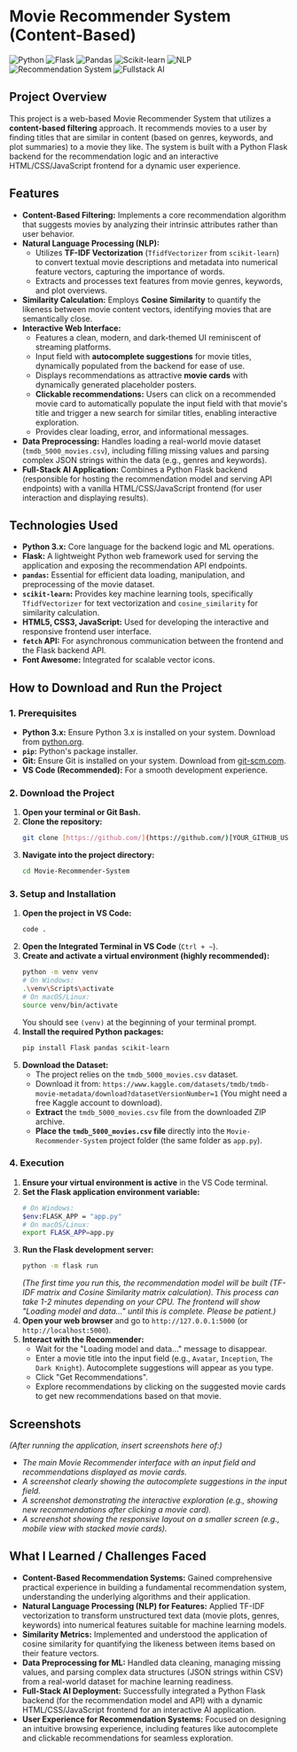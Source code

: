 # Movie Recommender System (Content-Based)

![Python](https://img.shields.io/badge/Python-3776AB?style=for-the-badge&logo=python&logoColor=white)
![Flask](https://img.shields.io/badge/Flask-000000?style=for-the-badge&logo=flask&logoColor=white)
![Pandas](https://img.shields.io/badge/Pandas-150458?style=for-the-badge&logo=pandas&logoColor=white)
![Scikit-learn](https://img.shields.io/badge/scikit--learn-F7931E?style=for-the-badge&logo=scikit-learn&logoColor=white)
![NLP](https://img.shields.io/badge/AI-NLP-blue?style=for-the-badge)
![Recommendation System](https://img.shields.io/badge/AI-Recommendation-red?style=for-the-badge)
![Fullstack AI](https://img.shields.io/badge/AI_Application-Fullstack-blueviolet?style=for-the-badge)

## Project Overview

This project is a web-based Movie Recommender System that utilizes a **content-based filtering** approach. It recommends movies to a user by finding titles that are similar in content (based on genres, keywords, and plot summaries) to a movie they like. The system is built with a Python Flask backend for the recommendation logic and an interactive HTML/CSS/JavaScript frontend for a dynamic user experience.

## Features

* **Content-Based Filtering:** Implements a core recommendation algorithm that suggests movies by analyzing their intrinsic attributes rather than user behavior.
* **Natural Language Processing (NLP):**
    * Utilizes **TF-IDF Vectorization** (`TfidfVectorizer` from `scikit-learn`) to convert textual movie descriptions and metadata into numerical feature vectors, capturing the importance of words.
    * Extracts and processes text features from movie genres, keywords, and plot overviews.
* **Similarity Calculation:** Employs **Cosine Similarity** to quantify the likeness between movie content vectors, identifying movies that are semantically close.
* **Interactive Web Interface:**
    * Features a clean, modern, and dark-themed UI reminiscent of streaming platforms.
    * Input field with **autocomplete suggestions** for movie titles, dynamically populated from the backend for ease of use.
    * Displays recommendations as attractive **movie cards** with dynamically generated placeholder posters.
    * **Clickable recommendations:** Users can click on a recommended movie card to automatically populate the input field with that movie's title and trigger a new search for similar titles, enabling interactive exploration.
    * Provides clear loading, error, and informational messages.
* **Data Preprocessing:** Handles loading a real-world movie dataset (`tmdb_5000_movies.csv`), including filling missing values and parsing complex JSON strings within the data (e.g., genres and keywords).
* **Full-Stack AI Application:** Combines a Python Flask backend (responsible for hosting the recommendation model and serving API endpoints) with a vanilla HTML/CSS/JavaScript frontend (for user interaction and displaying results).

## Technologies Used

* **Python 3.x:** Core language for the backend logic and ML operations.
* **Flask:** A lightweight Python web framework used for serving the application and exposing the recommendation API endpoints.
* **`pandas`:** Essential for efficient data loading, manipulation, and preprocessing of the movie dataset.
* **`scikit-learn`:** Provides key machine learning tools, specifically `TfidfVectorizer` for text vectorization and `cosine_similarity` for similarity calculation.
* **HTML5, CSS3, JavaScript:** Used for developing the interactive and responsive frontend user interface.
* **`fetch` API:** For asynchronous communication between the frontend and the Flask backend API.
* **Font Awesome:** Integrated for scalable vector icons.

## How to Download and Run the Project

### 1. Prerequisites

* **Python 3.x:** Ensure Python 3.x is installed on your system. Download from [python.org](https://www.python.org/downloads/).
* **`pip`:** Python's package installer.
* **Git:** Ensure Git is installed on your system. Download from [git-scm.com](https://git-scm.com/downloads/).
* **VS Code (Recommended):** For a smooth development experience.

### 2. Download the Project

1.  **Open your terminal or Git Bash.**
2.  **Clone the repository:**
    ```bash
    git clone [https://github.com/](https://github.com/)[YOUR_GITHUB_USERNAME]/Movie-Recommender-System.git
    ```
3.  **Navigate into the project directory:**
    ```bash
    cd Movie-Recommender-System
    ```

### 3. Setup and Installation

1.  **Open the project in VS Code:**
    ```bash
    code .
    ```
2.  **Open the Integrated Terminal in VS Code** (`Ctrl + ~`).
3.  **Create and activate a virtual environment (highly recommended):**
    ```bash
    python -m venv venv
    # On Windows:
    .\venv\Scripts\activate
    # On macOS/Linux:
    source venv/bin/activate
    ```
    You should see `(venv)` at the beginning of your terminal prompt.
4.  **Install the required Python packages:**
    ```bash
    pip install Flask pandas scikit-learn
    ```
5.  **Download the Dataset:**
    * The project relies on the `tmdb_5000_movies.csv` dataset.
    * Download it from: `https://www.kaggle.com/datasets/tmdb/tmdb-movie-metadata/download?datasetVersionNumber=1` (You might need a free Kaggle account to download).
    * **Extract** the `tmdb_5000_movies.csv` file from the downloaded ZIP archive.
    * **Place the `tmdb_5000_movies.csv` file** directly into the `Movie-Recommender-System` project folder (the same folder as `app.py`).

### 4. Execution

1.  **Ensure your virtual environment is active** in the VS Code terminal.
2.  **Set the Flask application environment variable:**
    ```bash
    # On Windows:
    $env:FLASK_APP = "app.py"
    # On macOS/Linux:
    export FLASK_APP=app.py
    ```
3.  **Run the Flask development server:**
    ```bash
    python -m flask run
    ```
    *(The first time you run this, the recommendation model will be built (TF-IDF matrix and Cosine Similarity matrix calculation). This process can take 1-2 minutes depending on your CPU. The frontend will show "Loading model and data..." until this is complete. Please be patient.)*
4.  **Open your web browser** and go to `http://127.0.0.1:5000` (or `http://localhost:5000`).
5.  **Interact with the Recommender:**
    * Wait for the "Loading model and data..." message to disappear.
    * Enter a movie title into the input field (e.g., `Avatar`, `Inception`, `The Dark Knight`). Autocomplete suggestions will appear as you type.
    * Click "Get Recommendations".
    * Explore recommendations by clicking on the suggested movie cards to get new recommendations based on that movie.

## Screenshots

*(After running the application, insert screenshots here of:)*
* *The main Movie Recommender interface with an input field and recommendations displayed as movie cards.*
* *A screenshot clearly showing the autocomplete suggestions in the input field.*
* *A screenshot demonstrating the interactive exploration (e.g., showing new recommendations after clicking a movie card).*
* *A screenshot showing the responsive layout on a smaller screen (e.g., mobile view with stacked movie cards).*

## What I Learned / Challenges Faced

* **Content-Based Recommendation Systems:** Gained comprehensive practical experience in building a fundamental recommendation system, understanding the underlying algorithms and their application.
* **Natural Language Processing (NLP) for Features:** Applied TF-IDF vectorization to transform unstructured text data (movie plots, genres, keywords) into numerical features suitable for machine learning models.
* **Similarity Metrics:** Implemented and understood the application of cosine similarity for quantifying the likeness between items based on their feature vectors.
* **Data Preprocessing for ML:** Handled data cleaning, managing missing values, and parsing complex data structures (JSON strings within CSV) from a real-world dataset for machine learning readiness.
* **Full-Stack AI Deployment:** Successfully integrated a Python Flask backend (for the recommendation model and API) with a dynamic HTML/CSS/JavaScript frontend for an interactive AI application.
* **User Experience for Recommendation Systems:** Focused on designing an intuitive browsing experience, including features like autocomplete and clickable recommendations for seamless exploration.

